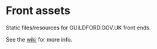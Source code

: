 # Front assets
Static files/resources for GUILDFORD.GOV.UK front ends.

See the [wiki](https://github.com/GuildfordBC/front-assets/wiki) for more info.
